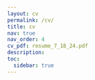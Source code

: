 ```yaml
---
layout: cv
permalink: /cv/
title: cv
nav: true
nav_order: 4
cv_pdf: resume_7_18_24.pdf
description: 
toc:
  sidebar: true
---
```

